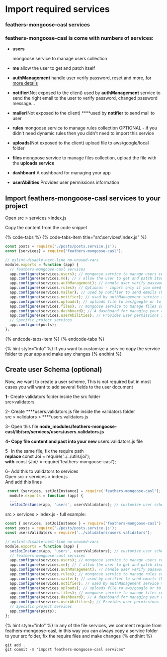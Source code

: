 # Import required services

### feathers-mongoose-casl services

### feathers-mongoose-casl is come with numbers of services:

* **users**

  mongoose service to manage users collection

* **me** allow the user to get and patch itself
* **authManagement** handle user verify password, reset and more,[ for more details](https://hackernoon.com/setting-up-email-verification-in-feathersjs-ce764907e4f2)
* **notifier**\(Not exposed to the client\) used by **authManagement** service to send the right email to the user to verify password, changed password message...
* **mailer**\(Not exposed to the client\) ****used by **notifier** to send mail to user
* **rules** mongoose service to manage rules collection OPTIONAL - if you didn't need dynamic rules then you didn't need to import this service
* **uploads**\(Not exposed to the client\) upload file to aws/google/local folder
* **files** mongoose service to manage files collection, upload the file with the **uploads service**
* **dashboard** A dashboard for managing your app
* **userAbilities** Provides user permissions information

## Import feathers-mongoose-casl services to your project

Open src &gt; services &gt;index.js  
  
Copy the content from the code snippet 

{% code-tabs %}
{% code-tabs-item title="src\\services\\index.js" %}
```javascript
const posts = require('./posts/posts.service.js');
const {services} = require('feathers-mongoose-casl');

// eslint-disable-next-line no-unused-vars
module.exports = function (app) {
  // feathers-mongoose-casl services
  app.configure(services.users); // mongoose service to manage users collection
  app.configure(services.me); // / allow the user to get and patch itself *must come after users
  app.configure(services.authManagement); // handle user verify password, reset and more
  app.configure(services.rules); // Optional - import only if you need dynamic rules,mongoose service to manage rules collection
  app.configure(services.mailer); // used by notifier to send emails (Not exposed to the client)
  app.configure(services.notifier); // used by authManagement service to send the right email to the user to verify password, changed password message.(Not exposed to the client)
  app.configure(services.uploads); // uploads file to aws/google or to local folder.(Not exposed to the client)
  app.configure(services.files); // mongoose service to manage files collection, uploads files with upload service
  app.configure(services.dashboard); // A dashboard for managing your app
  app.configure(services.userAbilities); // Provides user permissions information
  // Specific project services
  app.configure(posts);
};
```
{% endcode-tabs-item %}
{% endcode-tabs %}



{% hint style="info" %}
If you want to customize a service copy the service folder to your app and make any changes
{% endhint %}

## Create user Schema \(optional\)

Now, we want to create a user scheme, This is not required but in most cases you will want to add several fields to the user document

**1**- Create validators folder inside the src folder  
     src&gt;validators

2- Create  ****users.validators.js file inside the validators folder  
     src &gt; validators &gt; ****users.validators.js

3- Open this file **node\_modules/feathers-mongoose-casl/lib/src/services/users/users.validators.js**  


**4- Copy  file content and past into your new** users.validators.js file

5- In the same file, fix the  require path  
**replace** const Joi = require\('../../utils/joi'\);  
**with** const {Joi} = require\('feathers-mongoose-casl'\);

6- Add this to validators to services  
     Open src &gt; services &gt; index.js  
     And add this lines

```javascript
 const {services, setJoiInstance} = require('feathers-mongoose-casl');
  module.exports = function (app) {
  ...
  setJoiInstance(app, 'users', usersValidators); // customize user schema
```

src &gt; services &gt; index.js - full example:

```javascript
const { services, setJoiInstance } = require('feathers-mongoose-casl');
const posts = require('./posts/posts.service.js');
const usersValidators = require('../validators/users.validators');

// eslint-disable-next-line no-unused-vars
module.exports = function (app) {
  setJoiInstance(app, 'users', usersValidators); // customize user schema
  // feathers-mongoose-casl services
  app.configure(services.users); // mongoose service to manage users collection
  app.configure(services.me); // / allow the user to get and patch itself *must come after users
  app.configure(services.authManagement); // handle user verify password, reset and more
  app.configure(services.rules); // mongoose service to manage rules collection
  app.configure(services.mailer); // used by notifier to send emails (Not exposed to the client)
  app.configure(services.notifier); // used by authManagement service to send the right email to the user to verify password, changed password message.(Not exposed to the client)
  app.configure(services.uploads); // uploads file to aws/google or to local folder.(Not exposed to the client)
  app.configure(services.files); // mongoose service to manage files collection, uploads files with upload service
  app.configure(services.dashboard); // A dashboard for managing your app
  app.configure(services.userAbilities); // Provides user permissions information
  // Specific project services
  app.configure(posts);
};
```

{% hint style="info" %}
In any of the file services, we comment require from feathers-mongoose-casl, in this way you can always copy a service folder to your src folder, fix the require files and make changes
{% endhint %}

```
git add .
git commit -m "import feathers-mongoose-casl services"
```

